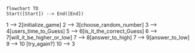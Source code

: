 ```mermaid
flowchart TD
Start([Start]) --> End([End])
```
1 --> 2[initialize_game]
2 --> 3[choose_random_number]
3 --> 4[users_time_to_Guess]
5 --> 6[is_it_the_correct_Guess]
6 --> 7[will_it_be_higher_or_low]
7 --> 8[answer_to_high]
7 --> 9[answer_to_low]
9 --> 10 [try_again?]
10 --> 3 